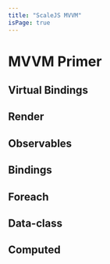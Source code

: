 ```yaml
---
title: "ScaleJS MVVM"
isPage: true
---
```

# MVVM Primer

## Virtual Bindings

## Render

## Observables

## Bindings

## Foreach

## Data-class

## Computed